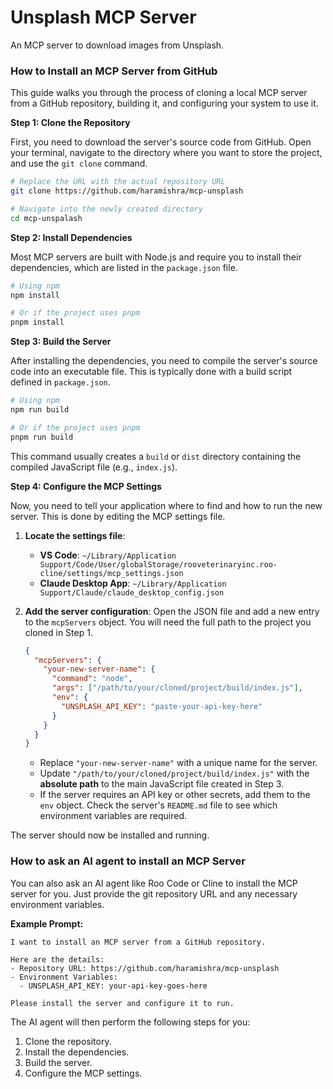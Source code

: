 # Unsplash MCP Server

An MCP server to download images from Unsplash.

### How to Install an MCP Server from GitHub

This guide walks you through the process of cloning a local MCP server from a GitHub repository, building it, and configuring your system to use it.

**Step 1: Clone the Repository**

First, you need to download the server's source code from GitHub. Open your terminal, navigate to the directory where you want to store the project, and use the `git clone` command.

```bash
# Replace the URL with the actual repository URL
git clone https://github.com/haramishra/mcp-unsplash

# Navigate into the newly created directory
cd mcp-unspalash
```

**Step 2: Install Dependencies**

Most MCP servers are built with Node.js and require you to install their dependencies, which are listed in the `package.json` file.

```bash
# Using npm
npm install

# Or if the project uses pnpm
pnpm install
```

**Step 3: Build the Server**

After installing the dependencies, you need to compile the server's source code into an executable file. This is typically done with a build script defined in `package.json`.

```bash
# Using npm
npm run build

# Or if the project uses pnpm
pnpm run build
```

This command usually creates a `build` or `dist` directory containing the compiled JavaScript file (e.g., `index.js`).

**Step 4: Configure the MCP Settings**

Now, you need to tell your application where to find and how to run the new server. This is done by editing the MCP settings file.

1.  **Locate the settings file**:

    - **VS Code**: `~/Library/Application Support/Code/User/globalStorage/rooveterinaryinc.roo-cline/settings/mcp_settings.json`
    - **Claude Desktop App**: `~/Library/Application Support/Claude/claude_desktop_config.json`

2.  **Add the server configuration**: Open the JSON file and add a new entry to the `mcpServers` object. You will need the full path to the project you cloned in Step 1.

    ```json
    {
      "mcpServers": {
        "your-new-server-name": {
          "command": "node",
          "args": ["/path/to/your/cloned/project/build/index.js"],
          "env": {
            "UNSPLASH_API_KEY": "paste-your-api-key-here"
          }
        }
      }
    }
    ```

    - Replace `"your-new-server-name"` with a unique name for the server.
    - Update `"/path/to/your/cloned/project/build/index.js"` with the **absolute path** to the main JavaScript file created in Step 3.
    - If the server requires an API key or other secrets, add them to the `env` object. Check the server's `README.md` file to see which environment variables are required.

The server should now be installed and running.

### How to ask an AI agent to install an MCP Server

You can also ask an AI agent like Roo Code or Cline to install the MCP server for you. Just provide the git repository URL and any necessary environment variables.

**Example Prompt:**

```
I want to install an MCP server from a GitHub repository.

Here are the details:
- Repository URL: https://github.com/haramishra/mcp-unsplash
- Environment Variables:
  - UNSPLASH_API_KEY: your-api-key-goes-here

Please install the server and configure it to run.
```

The AI agent will then perform the following steps for you:

1. Clone the repository.
2. Install the dependencies.
3. Build the server.
4. Configure the MCP settings.
